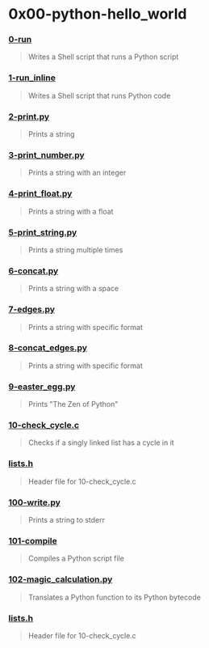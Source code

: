 # 0x00-python-hello_world
### [0-run](./0-run)
> Writes a Shell script that runs a Python script
### [1-run_inline](./1-run_inline)
> Writes a Shell script that runs Python code
### [2-print.py](./2-print.py)
> Prints a string
### [3-print_number.py](./3-print_number.py)
> Prints a string with an integer
### [4-print_float.py](./4-print_float.py)
> Prints a string with a float
### [5-print_string.py](./5-print_string.py)
> Prints a string multiple times
### [6-concat.py](./6-concat.py)
> Prints a string with a space
### [7-edges.py](./7-edges.py)
> Prints a string with specific format
### [8-concat_edges.py](./8-concat_edges.py)
> Prints a string with specific format
### [9-easter_egg.py](./9-easter_egg.py)
> Prints "The Zen of Python"
### [10-check_cycle.c](./10-check_cycle.c)
> Checks if a singly linked list has a cycle in it
### [lists.h](./lists.h)
> Header file for 10-check_cycle.c
### [100-write.py](./100-write.py)
> Prints a string to stderr
### [101-compile](./101-compile)
> Compiles a Python script file
### [102-magic_calculation.py](./102-magic_calculation.py)
> Translates a Python function to its Python bytecode
### [lists.h](./lists.h)
> Header file for 10-check_cycle.c